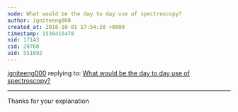```yaml
---
node: What would be the day to day use of spectroscopy?
author: igniteeng000
created_at: 2018-10-01 17:54:38 +0000
timestamp: 1538416478
nid: 17143
cid: 20760
uid: 551692
---
```




[igniteeng000](../profile/igniteeng000) replying to: [What would be the day to day use of spectroscopy?](../notes/TK_Siddharth/09-20-2018/what-would-be-the-day-to-day-use-of-spectroscopy)

----
Thanks for your explanation
